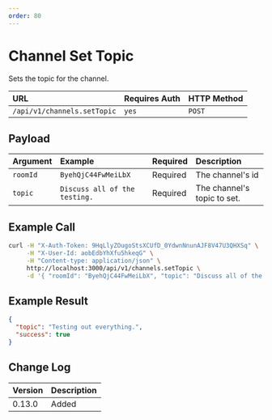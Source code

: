 ```yaml
---
order: 80
---
```


# Channel Set Topic
Sets the topic for the channel.

| URL | Requires Auth | HTTP Method |
| :--- | :--- | :--- |
| `/api/v1/channels.setTopic` | `yes` | `POST` |

## Payload
| Argument | Example | Required | Description |
| :--- | :--- | :--- | :--- |
| `roomId` | `ByehQjC44FwMeiLbX` | Required | The channel's id |
| `topic` | `Discuss all of the testing.` | Required | The channel's topic to set. |

## Example Call
```bash
curl -H "X-Auth-Token: 9HqLlyZOugoStsXCUfD_0YdwnNnunAJF8V47U3QHXSq" \
     -H "X-User-Id: aobEdbYhXfu5hkeqG" \
     -H "Content-type: application/json" \
     http://localhost:3000/api/v1/channels.setTopic \
     -d '{ "roomId": "ByehQjC44FwMeiLbX", "topic": "Discuss all of the testing" }'
```

## Example Result
```json
{
  "topic": "Testing out everything.",
  "success": true
}
```

## Change Log
| Version | Description |
| :--- | :--- |
| 0.13.0 | Added |
